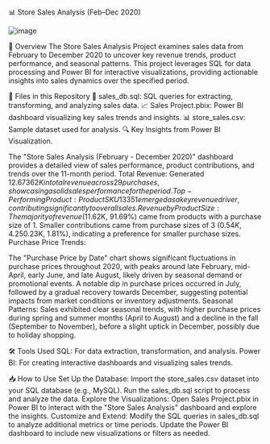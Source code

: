 







📊 Store Sales Analysis (Feb–Dec 2020)

![image](https://github.com/user-attachments/assets/e5be8d56-8903-4619-8b92-1adf15a574e4)


📌 Overview
The Store Sales Analysis Project examines sales data from February to December 2020 to uncover key revenue trends, product performance, and seasonal patterns. This project leverages SQL for data processing and Power BI for interactive visualizations, providing actionable insights into sales dynamics over the specified period.

📂 Files in this Repository
📜 sales_db.sql: SQL queries for extracting, transforming, and analyzing sales data.
📈 Sales Project.pbix: Power BI dashboard visualizing key sales trends and insights.
📊 store_sales.csv: Sample dataset used for analysis.
🔍 Key Insights from Power BI Visualization.


The "Store Sales Analysis (February - December 2020)" dashboard provides a detailed view of sales performance, product contributions, and trends over the 11-month period.
Total Revenue: Generated $12.67362K in total revenue across 29 purchases, showcasing a solid sales performance for the period.
Top-Performing Product: Product SKU13351 emerged as a key revenue driver, contributing significantly to overall sales.
Revenue by Product Size:
The majority of revenue ($11.62K, 91.69%) came from products with a purchase size of 1.
Smaller contributions came from purchase sizes of 3 ($0.54K, 4.25%) and 5 ($0.23K, 1.81%), indicating a preference for smaller purchase sizes.
Purchase Price Trends:

The "Purchase Price by Date" chart shows significant fluctuations in purchase prices throughout 2020, with peaks around late February, mid-April, early June, and late August, likely driven by seasonal demand or promotional events.
A notable dip in purchase prices occurred in July, followed by a gradual recovery towards December, suggesting potential impacts from market conditions or inventory adjustments.
Seasonal Patterns: Sales exhibited clear seasonal trends, with higher purchase prices during spring and summer months (April to August) and a decline in the fall (September to November), before a slight uptick in December, possibly due to holiday shopping.


🛠️ Tools Used
SQL: For data extraction, transformation, and analysis.
Power BI: For creating interactive dashboards and visualizing sales trends.


📥 How to Use
Set Up the Database:
Import the store_sales.csv dataset into your SQL database (e.g., MySQL).
Run the sales_db.sql script to process and analyze the data.
Explore the Visualizations:
Open Sales Project.pbix in Power BI to interact with the "Store Sales Analysis" dashboard and explore the insights.
Customize and Extend:
Modify the SQL queries in sales_db.sql to analyze additional metrics or time periods.
Update the Power BI dashboard to include new visualizations or filters as needed.
